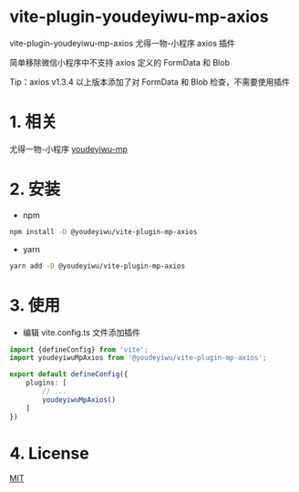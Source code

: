 # vite-plugin-youdeyiwu-mp-axios

vite-plugin-youdeyiwu-mp-axios 尤得一物-小程序 axios 插件

简单移除微信小程序中不支持 axios 定义的 FormData 和 Blob

Tip：axios v1.3.4 以上版本添加了对 FormData 和 Blob 检查，不需要使用插件

# 1. 相关

尤得一物-小程序 [youdeyiwu-mp](https://github.com/dafengzhen/youdeyiwu-mp)

# 2. 安装

- npm

```bash
npm install -D @youdeyiwu/vite-plugin-mp-axios
```

- yarn

```bash
yarn add -D @youdeyiwu/vite-plugin-mp-axios
```

# 3. 使用

- 编辑 vite.config.ts 文件添加插件

```typescript
import {defineConfig} from 'vite';
import youdeyiwuMpAxios from '@youdeyiwu/vite-plugin-mp-axios';

export default defineConfig({
    plugins: [
        // ...
        youdeyiwuMpAxios()
    ]
})
```

# 4. License

[MIT](https://opensource.org/licenses/MIT)

